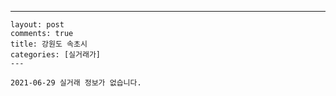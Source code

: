 ---
    layout: post
    comments: true
    title: 강원도 속초시
    categories: [실거래가]
    ---

    2021-06-29 실거래 정보가 없습니다.

    